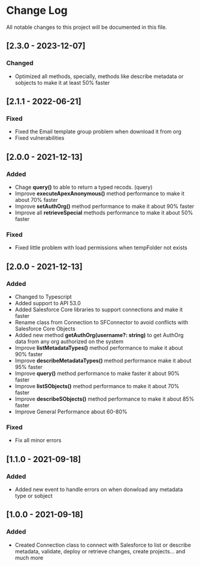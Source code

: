 # Change Log
All notable changes to this project will be documented in this file.

## [2.3.0 - 2023-12-07]
### Changed
- Optimized all methods, specially, methods like describe metadata or sobjects to make it at least 50% faster

## [2.1.1 - 2022-06-21]
### Fixed
- Fixed the Email template group problem when download it from org
- Fixed vulnerabilities

## [2.0.0 - 2021-12-13]
### Added
- Chage **query()** to able to return a typed recods. (query<T>)
- Improve **executeApexAnonymous()** method performance to make it about 70% faster
- Improve **setAuthOrg()** method performance to make it about 90% faster
- Improve all **retrieveSpecial** methods performance to make it about 50% faster

### Fixed
- Fixed little problem with load permissions when tempFolder not exists



## [2.0.0 - 2021-12-13]
### Added
- Changed to Typescript
- Added support to API 53.0
- Added Salesforce Core libraries to support connections and make it faster
- Rename class from Connection to SFConnector to avoid conflicts with Salesforce Core Objects
- Added new method **getAuthOrg(username?: string)** to get AuthOrg data from any org authorized on the system
- Improve **listMetadataTypes()** method performance to make it about 90% faster
- Improve **describeMetadataTypes()** method performance make it about 95% faster
- Improve **query()** method performance to make faster it about 90% faster
- Improve **listSObjects()** method performance to make it about 70% faster
- Improve **describeSObjects()** method performance to make it about 85% faster
- Improve General Performance about 60-80%

### Fixed
- Fix all minor errors

## [1.1.0 - 2021-09-18]
### Added
- Added new event to handle errors on when donwload any metadata type or sobject
## [1.0.0 - 2021-09-18]
### Added
- Created Connection class to connect with Salesforce to list or describe metadata, validate, deploy or retrieve changes, create projects... and much more
